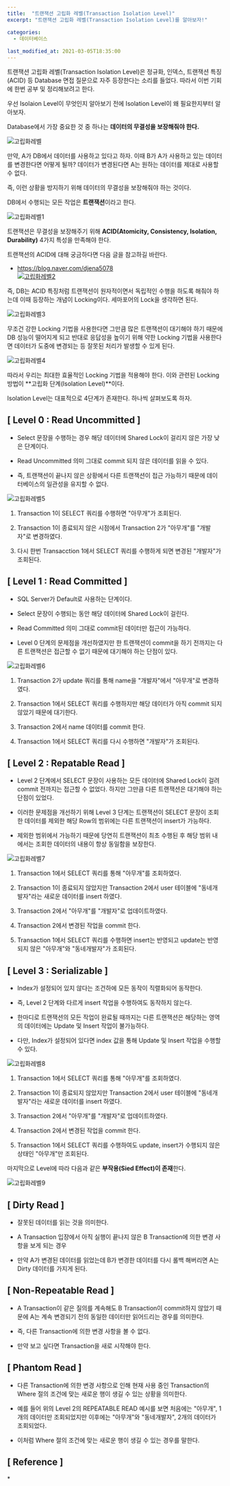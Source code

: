 ```yaml
---
title:  "트랜잭션 고립화 레벨(Transaction Isolation Level)"
excerpt: "트랜잭션 고립화 레벨(Transaction Isolation Level)를 알아보자!"

categories:
  - 데이터베이스
  
last_modified_at: 2021-03-05T18:35:00
---
```


트랜잭션 고립화 레벨(Transaction Isolation Level)은 정규화, 인덱스, 트랜잭션 특징(ACID) 등 Database 면접 질문으로 자주 등장한다는 소리를 들었다. 따라서 이번 기회에 한번 공부 및 정리해보려고 한다.  

우선 Isolaion Level이 무엇인지 알아보기 전에 Isolation Level이 왜 필요한지부터 알아보자.  

Database에서 가장 중요한 것 중 하나는 **데이터의 무결성을 보장해줘야 한다.**  

![고립화레벨](https://user-images.githubusercontent.com/53072057/110067200-914a0800-7db6-11eb-8e03-f1e0563be3d7.JPG)  

만약, A가 DB에서 데이터를 사용하고 있다고 하자. 이때 B가 A가 사용하고 있는 데이터를 변경한다면 어떻게 될까? 데이터가 변경된다면 A는 원하는 데이터를 제대로 사용할 수 없다.  

즉, 이런 상황을 방지하기 위해 데이터의 무결성을 보장해줘야 하는 것이다.  

DB에서 수행되는 모든 작업은 **트랜잭션**이라고 한다.  

![고립화레벨1](https://user-images.githubusercontent.com/53072057/110067205-927b3500-7db6-11eb-8bca-253ab51af74f.JPG)  

트랜잭션은 무결성을 보장해주기 위해 **ACID(Atomicity, Consistency, Isolation, Durability)** 4가지 특성을 만족해야 한다.  

트랜잭션의 ACID에 대해 궁금하다면 다음 글을 참고하길 바란다.  

* <https://blog.naver.com/djena5078>  
[![고립화레벨2](https://user-images.githubusercontent.com/53072057/110067206-927b3500-7db6-11eb-9b4c-6608440638d7.JPG)](https://blog.naver.com/djena5078)  

즉, DB는 ACID 특징처럼 트랜잭션이 원자적이면서 독립적인 수행을 하도록 해줘야 하는데 이때 등장하는 개념이 Locking이다. 세마포어의 Lock을 생각하면 된다.  

![고립화레벨3](https://user-images.githubusercontent.com/53072057/110067208-9313cb80-7db6-11eb-8926-88d22870f5b8.JPG)  

무조건 강한 Locking 기법을 사용한다면 그만큼 많은 트랜잭션이 대기해야 하기 때문에 DB 성능이 떨어지게 되고 반대로 응답성을 높이기 위해 약한 Locking 기법을 사용한다면 데이터가 도중에 변경되는 등 잘못된 처리가 발생할 수 있게 된다.  

![고립화레벨4](https://user-images.githubusercontent.com/53072057/110067209-9313cb80-7db6-11eb-9b8f-a7c31e1bc875.JPG)  

따라서 우리는 최대한 효율적인 Locking 기법을 적용해야 한다. 이와 관련된 Locking 방법이 **고립화 단계(Isolation Level)**이다.  

Isolation Level는 대표적으로 4단계가 존재한다. 하나씩 살펴보도록 하자.  

<h2>[ Level 0 : Read Uncommitted ]</h2>  

* Select 문장을 수행하는 경우 해당 데이터에 Shared Lock이 걸리지 않은 가장 낮은 단계이다.  

* Read Uncommitted 의미 그대로 commit 되지 않은 데이터를 읽을 수 있다.  

* 즉, 트랜잭션이 끝나지 않은 상황에서 다른 트랜잭션이 접근 가능하기 때문에 데이터베이스의 일관성을 유지할 수 없다.  

![고립화레벨5](https://user-images.githubusercontent.com/53072057/110067211-93ac6200-7db6-11eb-8d46-d93cacf14dae.JPG)  

1. Transaction 1이 SELECT 쿼리를 수행하면 "아무개"가 조회된다.  

2. Transaction 1이 종료되지 않은 시점에서 Transaction 2가 "아무개"를 "개발자"로 변경하였다.  

3. 다시 한번 Transacction 1에서 SELECT 쿼리를 수행하게 되면 변경된 "개발자"가 조회된다.  


<h2>[ Level 1 : Read Committed ]</h2>  

* SQL Server가 Default로 사용하는 단계이다.  

* Select 문장이 수행되는 동안 해당 데이터에 Shared Lock이 걸린다.  

* Read Committed 의미 그대로 commit된 데이터만 접근이 가능하다.  

* Level 0 단계의 문제점을 개선하였지만 한 트랜잭션이 commit을 하기 전까지는 다른 트랜잭션은 접근할 수 없기 때문에 대기해야 하는 단점이 있다.  

![고립화레벨6](https://user-images.githubusercontent.com/53072057/110067213-93ac6200-7db6-11eb-97b1-579fe1c699ff.JPG)  

1. Transaction 2가 update 쿼리를 통해 name을 "개발자"에서 "아무개"로 변경하였다.  

2. Transaction 1에서 SELECT 쿼리를 수행하지만 해당 데이터가 아직 commit 되지 않았기 때문에 대기한다.  

3. Transaction 2에서 name 데이터를 commit 한다.  

4. Transaction 1에서 SELECT 쿼리를 다시 수행하면 "개발자"가 조회된다.  


<h2>[ Level 2 : Repatable Read ]</h2>  

* Level 2 단계에서 SELECT 문장이 사용하는 모든 데이터에 Shared Lock이 걸려 commit 전까지는 접근할 수 없었다. 하지만 그만큼 다른 트랜잭션은 대기해야 하는 단점이 있었다.  

* 이러한 문제점을 개선하기 위해 Level 3 단계는 트랜잭션이 SELECT 문장이 조회한 데이터를 제외한 해당 Row의 범위에는 다른 트랜잭션이 insert가 가능하다.  

* 제외한 범위에서 가능하기 때문에 당연히 트랜잭션이 최초 수행된 후 해당 범위 내에서는 조회한 데이터의 내용이 항상 동일함을 보장한다.  

![고립화레벨7](https://user-images.githubusercontent.com/53072057/110067214-9444f880-7db6-11eb-9144-827c8d003447.JPG)  

1. Transaction 1에서 SELECT 쿼리를 통해 "아무개"를 조회하였다.  

2. Transaction 1이 종료되지 않았지만 Transaction 2에서 user 테이블에 "동네개발자"라는 새로운 데이터를 insert 하였다.  

3. Transaction 2에서 "아무개"를 "개발자"로 업데이트하였다.  

4. Transaction 2에서 변경된 작업을 commit 한다.  

5. Transaction 1에서 SELECT 쿼리를 수행하면 insert는 반영되고 update는 반영되지 않은 "아무개"와 "동네개발자"가 조회된다.  


<h2>[ Level 3 : Serializable ]</h2>

* Index가 설정되어 있지 않다는 조건하에 모든 동작이 직렬화되어 동작한다.  

* 즉, Level 2 단계와 다르게 insert 작업을 수행하여도 동작하지 않는다.  

* 한마디로 트랜잭션의 모든 작업이 완료될 때까지는 다른 트랜잭션은 해당하는 영역의 데이터에는 Update 및 Insert 작업이 불가능하다.  

* 다만, Index가 설정되어 있다면 index 값을 통해 Update 및 Insert 작업을 수행할 수 있다.  

![고립화레벨8](https://user-images.githubusercontent.com/53072057/110067216-94dd8f00-7db6-11eb-95a9-a55c538e596c.JPG)  

1. Transaction 1에서 SELECT 쿼리를 통해 "아무개"를 조회하였다.  

2. Transaction 1이 종료되지 않았지만 Transaction 2에서 user 테이블에 "동네개발자"라는 새로운 데이터를 insert 하였다.  

3. Transaction 2에서 "아무개"를 "개발자"로 업데이트하였다.  

4. Transaction 2에서 변경된 작업을 commit 한다.  

5. Transaction 1에서 SELECT 쿼리를 수행하여도 update, insert가 수행되지 않은 상태인 "아무개"만 조회된다.  



마지막으로 Level에 따라 다음과 같은 **부작용(Sied Effect)이 존재**한다.  

![고립화레벨9](https://user-images.githubusercontent.com/53072057/110067217-94dd8f00-7db6-11eb-8595-021cda6f5820.JPG)  

<h2>[ Dirty Read ]</h2>  

* 잘못된 데이터를 읽는 것을 의미한다.  

* A Transaction 입장에서 아직 실행이 끝나지 않은 B Transaction에 의한 변경 사항을 보게 되는 경우  

* 만약 A가 변경된 데이터를 읽었는데 B가 변경한 데이터를 다시 롤백 해버리면 A는 Dirty 데이터를 가지게 된다.  

<h2>[ Non-Repeatable Read ]</h2>  

* A Transaction이 같은 질의를 계속해도 B Transaction이 commit하지 않았기 때문에 A는 계속 변경되기 전의 동일한 데이터만 읽어드리는 경우를 의미한다.  

* 즉, 다른 Transaction에 의한 변경 사항을 볼 수 없다.  

* 만약 보고 싶다면 Transaction을 새로 시작해야 한다.  

<h2>[ Phantom Read ]</h2>  

* 다른 Transaction에 의한 변경 사항으로 인해 현재 사용 중인 Transaction의 Where 절의 조건에 맞는 새로운 행이 생길 수 있는 상황을 의미한다.  

* 예를 들어 위의 Level 2의 REPEATABLE READ 예시를 보면 처음에는 "아무개", 1개의 데이터만 조회되었지만 이후에는 "아무개"와 "동네개발자", 2개의 데이터가 조회되었다.  

* 이처럼 Where 절의 조건에 맞는 새로운 행이 생길 수 있는 경우를 말한다.  


<h2>[ Reference ]</h2>  
* <https://goodgid.github.io/Transaction-Isolation-Level/>  

​


